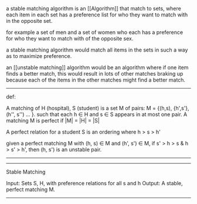 a stable matching algorithm is an [[Algorithm]] that match to sets, where each item in each set has a preference list for who they want to match with in the opposite set.

for example a set of men and a set of women who each has a preference for who they want to match with of the opposite sex.


a stable matching algorithm would match all items in the sets in such a way as to maximize preference.

an [[unstable matching]] algorithm would be an algorithm where if one item finds a better match, this would result in lots of other matches braking up because each of the items in the other matches might find a better match.






------
def:

A matching of H (hospital), S (student) is a set M of pairs: M = {(h,s), {h',s'}, (h'', s'') ... }. such that each h ∈ H and s ∈ S appears in at most one pair.
A matching M is perfect if |M| = |H| = |S|

A perfect relation for a student S is an ordering where h > s > h'

given a perfect matching M with (h, s) ∈ M and (h', s') ∈ M, if s' > h > s & h > s' > h', then (h, s') is an unstable pair.

-----


-----
Stable Matching 

Input: Sets S, H, with preference relations for all s and h
Output: A stable, perfect matching M.

-----
